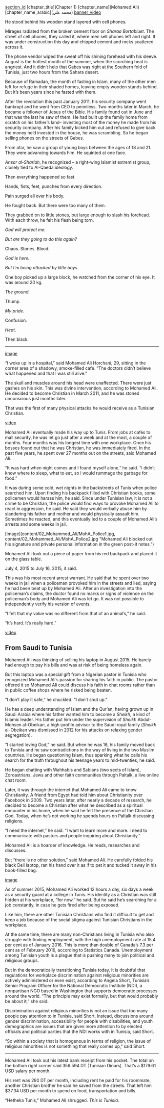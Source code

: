 [section_id](mohammed_ali)
[chapter_title](Chapter 1)
[chapter_name](Mohamed Ali)
[chapter_name_arabic](محمد علي)
[banner_video](content/02_Mohammed_Ali/video/MohamedAli_CapHeader1.mp4)

He stood behind his wooden stand layered with cell phones. 

Mirages radiated from the broken cement floor on _Sharaa Bortabluet_. The street of cell phones, they called it, where men sell phones left and right. It was under construction this day and chipped cement and rocks scattered across it. 

The phone vendor wiped the sweat off his shining forehead with his sleeve. August is the hottest month of the summer, when the scorching heat is angriest. And it didn’t help that Gabes was right at the Southern fold of Tunisia, just two hours from the Sahara desert.

Because of Ramadan, the month of fasting in Islam, many of the other men left for refuge in their shaded homes, leaving empty wooden stands behind. But it’s been years since he fasted with them.  

After the revolution this past January 2011, his security company went bankrupt and he went from CEO to penniless. Two months later in March, he became a follower of Jesus of the Bible. His family found out in June and that was the last he saw of them. He had built up the family home from scratch on his father’s land– investing most of the money he made from his security company. After his family kicked him out and refused to give back the money he’d invested in the house, he was scrambling. So he began selling phones on the streets of Gabes. 

From afar, he saw a group of young boys between the ages of 18 and 21. They were advancing towards him. He squinted at one face. 

_Ansar al-Shariah_, he recognized – a right-wing Islamist extremist group, closely tied to Al-Qaeda ideology. 

Then everything happened so fast. 

Hands, fists, feet, punches from every direction. 

Pain surged all over his body. 

He fought back. But there were too many of them. 

They grabbed on to little stones, but large enough to slash his forehead. With each throw, he felt his flesh being torn. 

_God will protect me_.  

_But are they going to do this again?_ 

Chaos. Stones. Blood. 

_God is here._ 

_But I’m being attacked by little boys._

One boy picked up a large block, he watched from the corner of his eye. It was around 20 kg. 

_The ground._

Thump.

_My pride._

Confusion.

_Heat._

Then black.

---

[image](content/02_Mohammed_Ali/MohA_IMG1.jpg " ")

“I woke up in a hospital,” said Mohamed Ali Horchani, 29, sitting in the corner area of a shadowy, smoke-filled café. “The doctors didn’t believe what happened and that I was still alive.” 

The skull and muscles around his head were unaffected. There were just gashes on his skin. This was divine intervention, according to Mohamed Ali. He decided to become Christian in March 2011, and he was stoned unconscious just months later.

That was the first of many physical attacks he would receive as a Tunisian Christian. 

[video](content/02_Mohammed_Ali/video/Mohamedali_graphics.mp4 " ")

Mohamed Ali eventually made his way up to Tunis. From jobs at cafés to mall security, he was let go just after a week and at the most, a couple of months. Four months was his longest time with one workplace. Once his bosses found out that he was Christian, he was immediately fired. In the past five years, he spent over 27 months out on the streets, said Mohamed Ali. 

“It was hard when night comes and I found myself alone,” he said. “I didn’t know where to sleep, what to eat, so I would rummage the garbage for food.” 

It was during some cold, wet nights in the backstreets of Tunis when police searched him. Upon finding his backpack filled with Christian books, some policemen would harass him, he said. Since under Tunisian law, it is not a crime to be Christian, the police would find ways to provoke Mohamed Ali to react in aggression, he said. He said they would verbally abuse him by slandering his father and mother and would physically assault him. Sometimes he reacted, and this eventually led to a couple of Mohamed Ali’s arrests and some weeks in jail. 


[image](content/02_Mohammed_Ali/MohA_Police1.jpg, content/02_Mohammed_Ali/MohA_Police2.jpg "Mohamed Ali blocked out his signature and private personal information in the green post-it notes.")

Mohamed Ali took out a piece of paper from his red backpack and placed it on the glass table. 

July 4, 2015 to July 16, 2015, it said.  

This was his most recent arrest warrant. He said that he spent over two weeks in jail when a policeman provoked him in the streets and lied, saying he had been beat up by Mohamed Ali. After an investigation into the policeman’s claims, the doctor found no marks or signs of violence on the policeman’s body and Mohamed Ali was let go. It was not possible to independently verify his version of events.

“I felt that my value was no different from that of an animal’s,” he said. 

“It’s hard. It’s really hard.” 

[video](content/02_Mohammed_Ali/video/MohamedAli_Video1.mp4 " ")

## From Saudi to Tunisia 

Mohamed Ali was thinking of selling his laptop in August 2015. He barely had enough to pay his bills and was at risk of being homeless again. 

But this laptop was a special gift from a Nigerian pastor in Tunisia who recognized Mohamed Ali’s passion for sharing his faith in public. The pastor offered it so Mohamed Ali could discuss his faith in chat rooms rather than in public coffee shops where he risked being beaten. 

“I don’t play it safe,” he chuckled. “I don’t shut up.” 

He has a deep understanding of Islam and the Qur’an, having grown up in Saudi Arabia where his father wanted him to become a _Sheikh_, a kind of Islamic leader. His father put him under the supervision of _Sheikh_ Abdul-Mohsen al-Obeikan, a high-profile advisor to the Saudi royal family (_Sheikh_ al-Obeikan was dismissed in 2012 for his attacks on relaxing gender segregation). 

“I started loving God,” he said.  But when he was 16, his family moved back to Tunisia and he saw contradictions in the way of living in the two Muslim countries. He began questioning Islam, thus sparking what he calls his search for the truth throughout his teenage years to mid-twenties, he said. 

He began chatting with Wahhabis and Sabians (two sects of Islam), Zoroastrians, Jews and other faith communities through Paltalk, a live online chat room.  

Later, it was through the internet that Mohamed Ali came to know Christianity. A friend from Egypt had told him about Christianity over Facebook in 2009.  Two years later, after nearly a decade of research, he decided to become a Christian after what he described as a spiritual encounter in his home, when he said he felt the presence of the Christian God. Today, when he’s not working he spends hours on Paltalk discussing religions. 

“I need the internet,” he said. “I want to learn more and more. I need to communicate with pastors and people inquiring about Christianity.” 

Mohamed Ali is a hoarder of knowledge. He reads, researches and discusses. 

But “there is no other solution,” said Mohamed Ali. He carefully folded his black Dell laptop, ran his hand over it as if to pet it and tucked it away in his book-filled bag.

[image](content/02_Mohammed_Ali/MohA_Bag1.jpg "Mohamed Ali said he always carries around several Christian books and Bibles in his backpack.")

As of summer 2015, Mohamed Ali worked 12 hours a day, six days a week as a security guard at a college in Tunis. His identity as a Christian was still hidden at his workplace, “for now,” he said. But he said he’s searching for a job constantly, in case he gets fired after being exposed. 

Like him, there are other Tunisian Christians who find it difficult to get and keep a job because of the social stigma against Tunisian Christians in the workplace. 

At the same time, there are many non-Christians living in Tunisia who also struggle with finding employment, with the high unemployment rate at 15.4 per cent as of January 2016. This is more than double of Canada’s 7.3 per cent as of February 2016, according to Statistics Canada. Unemployment among Tunisian youth is a plague that is pushing many to join political and religious groups. 

But in the democratically transitioning Tunisia today, it is doubtful that regulations for workplace discrimination against religious minorities are actively administered or even exist, according to Angela Short, Tunisia’s Senior Program Officer for the National Democratic Institute (NDI), a nonpartisan NGO based in Washington that supports democratic processes around the world. “The principle may exist formally, but that would probably be about it,” she said. 

Discrimination against religious minorities is not an issue that too many people pay attention to in Tunisia, said Short. Instead, discussions around gender discrimination, accessibility for people with disabilities, and youth demographics are issues that are given more attention to by elected officials and political parties that the NDI works with in Tunisia, said Short. 

“So within a society that is homogenous in terms of religion, the issue of religious minorities is not something that really comes up,” said Short.

---

Mohamed Ali took out his latest bank receipt from his pocket. The total on the bottom right corner said 356.594 DT (Tunisian Dinars). That’s a $179.61 USD salary per month.  

His rent was 280 DT per month, including rent he paid for his roommate, another Christian brother he said he saved from the streets. That left him $37.34 USD per month to spend on food, transportation and bills. 

“Hetheka Tunis,” Mohamed Ali shrugged. _This is Tunisia._


